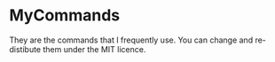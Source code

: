 MyCommands
==========

They are the commands that I frequently use. You can change and re-distibute them under the MIT licence.
